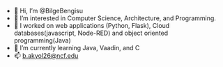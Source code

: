 - 👋 Hi, I’m @BilgeBengisu
- 👀 I’m interested in Computer Science, Architecture, and Programming.
- 💞️ I worked on web applications (Python, Flask), Cloud databases(javascript, Node-RED) and object oriented programming(Java)
- 🌱 I’m currently learning Java, Vaadin, and C
- 📫 b.akyol26@ncf.edu
